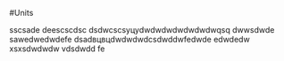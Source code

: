 #Units

sscsade
deescscdsc
dsdwcscsуцуdwdwdwdwdwdwdwqsq
dwwsdwde
sawedwedwdefe
dsadвцвцdwdwdwdcsdwddwfedwde
edwdedw
xsxsdwdwdw
vdsdwdd
fe
